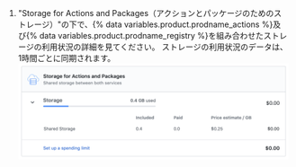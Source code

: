 1. "Storage for Actions and Packages（アクションとパッケージのためのストレージ）"の下で、{% data variables.product.prodname_actions %}及び{% data variables.product.prodname_registry %}を組み合わせたストレージの利用状況の詳細を見てください。 ストレージの利用状況のデータは、1時間ごとに同期されます。 ![ストレージの利用状況の詳細](/assets/images/help/billing/actions-packages-storage.png)
